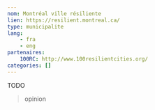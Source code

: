 ```yaml
---
nom: Montréal ville résiliente
lien: https://resilient.montreal.ca/
type: municipalite
lang:
    - fra
    - eng
partenaires:
    100RC: http://www.100resilientcities.org/
categories: []
---
```


TODO

> opinion
